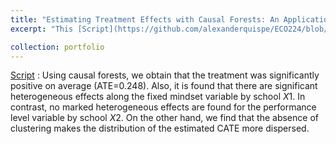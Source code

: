 ```yaml
---
title: "Estimating Treatment Effects with Causal Forests: An Application"
excerpt: "This [Script](https://github.com/alexanderquispe/ECO224/blob/main/Labs/replication_6/Group5_Lab6_R.ipynb) replicates the results of the article 'Estimating Treatment Effects with Causal Forests: An Application' by Athey and Wager"

collection: portfolio
---
```

[Script](https://github.com/alexanderquispe/ECO224/blob/main/Labs/replication_6/Group5_Lab6_R.ipynb) : Using causal forests, we obtain that the treatment was significantly positive on average (ATE=0.248). Also, it is found that there are significant heterogeneous effects along the fixed mindset variable by school $X1$. In contrast, no marked heterogeneous effects are found for the performance level variable by school $X2$. On the other hand, we find that the absence of clustering makes the distribution of the estimated CATE more dispersed.